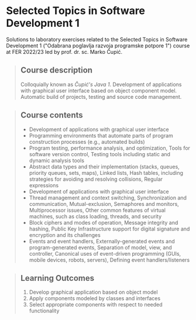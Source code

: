 # Selected Topics in Software Development 1
Solutions to laboratory exercises related to the Selected Topics in Software Development 1 ("Odabrana poglavlja razvoja programske potpore 1") course at FER 2022/23 led by prof. dr. sc. Marko Čupić.

> ## Course description
> Colloquially known as *Čupić's Java 1*. Development of applications with graphical user interface based on object component model. Automatic build of projects, testing and source code management.

> ## Course contents
> - Development of applications with graphical user interface
> - Programming environments that automate parts of program construction processes (e.g., automated builds)
> - Program testing, performance analysis, and optimization, Tools for software version control, Testing tools including static and dynamic analysis tools
> - Abstract data types and their implementation (stacks, queues, priority queues, sets, maps), Linked lists, Hash tables, including strategies for avoiding and resolving collisions, Regular expressions
> - Development of applications with graphical user interface
> - Thread management and context switching, Synchronization and communication, Mutual-exclusion, Semaphores and monitors, Multiprocessor issues, Other common features of virtual machines, such as class loading, threads, and security
> - Block ciphers and modes of operation, Message integrity and hashing, Public Key Infrastructure support for digital signature and encryption and its challenges
> - Events and event handlers, Externally-generated events and program-generated events, Separation of model, view, and controller, Canonical uses of event-driven programming (GUIs, mobile devices, robots, servers), Defining event handlers/listeners

> ## Learning Outcomes
> 1. Develop graphical application based on object model
> 2. Apply components modeled by classes and interfaces
> 3. Select appropriate components with respect to needed functionality
